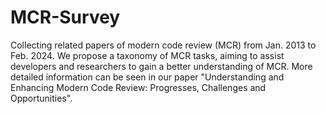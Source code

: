 # MCR-Survey
Collecting related papers of modern code review (MCR) from Jan. 2013 to Feb. 2024. We propose a taxonomy of MCR tasks, aiming to assist developers and researchers to gain a better understanding of MCR. More detailed information can be seen in our paper "Understanding and Enhancing Modern Code Review: Progresses, Challenges and Opportunities".
